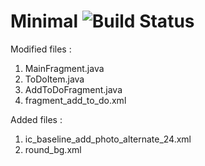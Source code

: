 # Minimal ![Build Status](https://travis-ci.org/avjinder/Minimal-Todo.svg?branch=master)
 
 Modified files : 
 1. MainFragment.java
 2. ToDoItem.java
 3. AddToDoFragment.java
 4. fragment_add_to_do.xml

Added files :
1. ic_baseline_add_photo_alternate_24.xml
2. round_bg.xml
